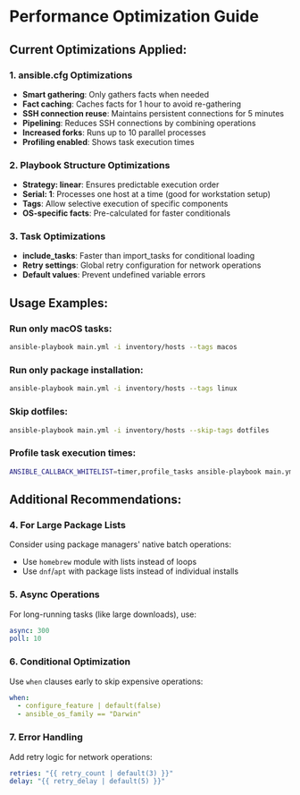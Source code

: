 # Performance Optimization Guide

## Current Optimizations Applied:

### 1. **ansible.cfg Optimizations**

- **Smart gathering**: Only gathers facts when needed
- **Fact caching**: Caches facts for 1 hour to avoid re-gathering
- **SSH connection reuse**: Maintains persistent connections for 5 minutes
- **Pipelining**: Reduces SSH connections by combining operations
- **Increased forks**: Runs up to 10 parallel processes
- **Profiling enabled**: Shows task execution times

### 2. **Playbook Structure Optimizations**

- **Strategy: linear**: Ensures predictable execution order
- **Serial: 1**: Processes one host at a time (good for workstation setup)
- **Tags**: Allow selective execution of specific components
- **OS-specific facts**: Pre-calculated for faster conditionals

### 3. **Task Optimizations**

- **include_tasks**: Faster than import_tasks for conditional loading
- **Retry settings**: Global retry configuration for network operations
- **Default values**: Prevent undefined variable errors

## Usage Examples:

### Run only macOS tasks:

```bash
ansible-playbook main.yml -i inventory/hosts --tags macos
```

### Run only package installation:

```bash
ansible-playbook main.yml -i inventory/hosts --tags linux
```

### Skip dotfiles:

```bash
ansible-playbook main.yml -i inventory/hosts --skip-tags dotfiles
```

### Profile task execution times:

```bash
ANSIBLE_CALLBACK_WHITELIST=timer,profile_tasks ansible-playbook main.yml -i inventory/hosts
```

## Additional Recommendations:

### 4. **For Large Package Lists**

Consider using package managers' native batch operations:

- Use `homebrew` module with lists instead of loops
- Use `dnf`/`apt` with package lists instead of individual installs

### 5. **Async Operations**

For long-running tasks (like large downloads), use:

```yaml
async: 300
poll: 10
```

### 6. **Conditional Optimization**

Use `when` clauses early to skip expensive operations:

```yaml
when: 
  - configure_feature | default(false)
  - ansible_os_family == "Darwin"
```

### 7. **Error Handling**

Add retry logic for network operations:

```yaml
retries: "{{ retry_count | default(3) }}"
delay: "{{ retry_delay | default(5) }}"
```
